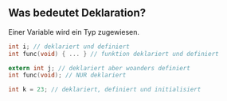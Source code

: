 Was bedeutet Deklaration?
---

Einer Variable wird ein Typ zugewiesen.

```c
int i; // deklariert und definiert
int func(void) { ... } // funktion deklariert und definiert

extern int j; // deklariert aber woanders definiert
int func(void); // NUR deklariert

int k = 23; // deklariert, definiert und initialisiert
```